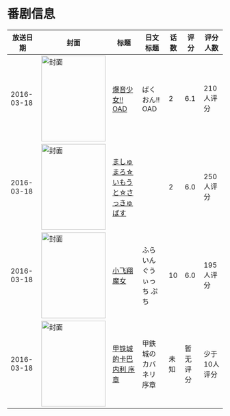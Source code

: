 # 番剧信息

|放送日期|封面|标题|日文标题|话数|评分|评分人数|
|---|---|---|---|---|---|---|
|2016-03-18|<img src="//lain.bgm.tv/pic/cover/c/73/ff/149257_nTtN8.jpg" alt="封面" style="width:150px;height:200px;object-fit:cover;">|[爆音少女!! OAD](https://bangumi.tv/subject/149257)|ばくおん!! OAD|2|6.1|210人评分|
|2016-03-18|<img src="/img/no_icon_subject.png" alt="封面" style="width:150px;height:200px;object-fit:cover;">|[ましゅまろ☆いもうと☆さっきゅばす](https://bangumi.tv/subject/167694)||2|6.0|250人评分|
|2016-03-18|<img src="//lain.bgm.tv/pic/cover/c/72/bc/174504_33ZZ6.jpg" alt="封面" style="width:150px;height:200px;object-fit:cover;">|[小飞翔魔女](https://bangumi.tv/subject/174504)|ふらいんぐうぃっち ぷち|10|6.0|195人评分|
|2016-03-18|<img src="//lain.bgm.tv/pic/cover/c/21/6d/508579_j5F55.jpg" alt="封面" style="width:150px;height:200px;object-fit:cover;">|[甲铁城的卡巴内利  序章](https://bangumi.tv/subject/508579)|甲鉄城のカバネリ 序章|未知|暂无评分|少于10人评分|
